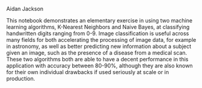 Aidan Jackson

This notebook demonstrates an elementary exercise in using two machine learning algorithms, K-Nearest Neighbors and Naive Bayes, at classifying handwritten digits ranging from 0-9. Image classification is useful across many fields for both accelerating the processing of image data, for example in astronomy, as well as better predicting new information about a subject given an image, such as the presence of a disease from a medical scan. These two algorithms both are able to have a decent performance in this application with accuracy between 80-90%, although they are also known for their own individual drawbacks if used seriously at scale or in production. 
